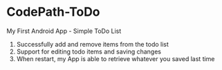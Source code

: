 # CodePath-ToDo
My First Android App - Simple ToDo List

1) Successfully add and remove items from the todo list
2) Support for editing todo items and saving changes
3) When restart, my App is able to retrieve whatever you saved last time
